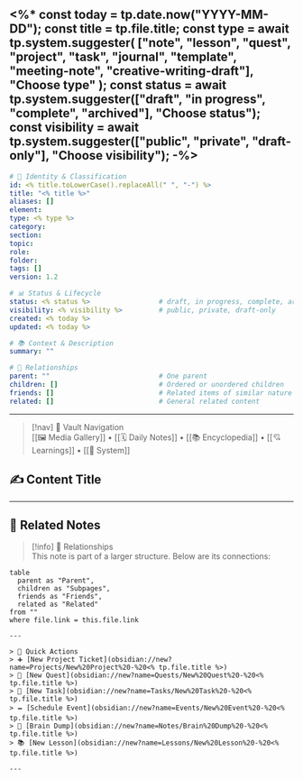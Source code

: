 <%*
const today = tp.date.now("YYYY-MM-DD");
const title = tp.file.title;
const type = await tp.system.suggester(
  ["note", "lesson", "quest", "project", "task", "journal", "template", "meeting-note", "creative-writing-draft"],
  "Choose type"
);
const status = await tp.system.suggester(["draft", "in progress", "complete", "archived"], "Choose status");
const visibility = await tp.system.suggester(["public", "private", "draft-only"], "Choose visibility");
-%>
---

```yaml
# 📄 Identity & Classification
id: <% title.toLowerCase().replaceAll(" ", "-") %>
title: "<% title %>"
aliases: []
element: 
type: <% type %>
category: 
section:
topic: 
role: 
folder: 
tags: []
version: 1.2

# 📊 Status & Lifecycle
status: <% status %>                 # draft, in progress, complete, archived
visibility: <% visibility %>         # public, private, draft-only
created: <% today %>
updated: <% today %>

# 📚 Context & Description
summary: ""

# 🧱 Relationships
parent: ""                           # One parent
children: []                         # Ordered or unordered children
friends: []                          # Related items of similar nature
related: []                          # General related content
```
---

> [!nav] 🧱 Vault Navigation  
> [[🖼 Media Gallery]] • [[🗓 Daily Notes]] • [[📚 Encyclopedia]] • [[💘 Learnings]] • [[🧠 System]]

## ✍️ Content Title

<!-- Add content in this section -->







---

## 🔗 Related Notes

> [!info] 🧠 Relationships  
> This note is part of a larger structure. Below are its connections:

```dataview
table
  parent as "Parent",
  children as "Subpages",
  friends as "Friends",
  related as "Related"
from ""
where file.link = this.file.link

---

> 🌛 Quick Actions  
> ➕ [New Project Ticket](obsidian://new?name=Projects/New%20Project%20-%20<% tp.file.title %>)  
> 🌹 [New Quest](obsidian://new?name=Quests/New%20Quest%20-%20<% tp.file.title %>)  
> 🎯 [New Task](obsidian://new?name=Tasks/New%20Task%20-%20<% tp.file.title %>)  
> 🗕 [Schedule Event](obsidian://new?name=Events/New%20Event%20-%20<% tp.file.title %>)  
> 📝 [Brain Dump](obsidian://new?name=Notes/Brain%20Dump%20-%20<% tp.file.title %>)  
> 📚 [New Lesson](obsidian://new?name=Lessons/New%20Lesson%20-%20<% tp.file.title %>)

---
